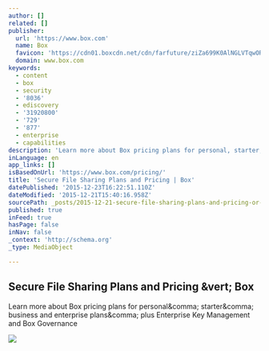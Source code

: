 ```yaml
---
author: []
related: []
publisher:
  url: 'https://www.box.com'
  name: Box
  favicon: 'https://cdn01.boxcdn.net/cdn/farfuture/ziZa699K0AlNGLVTqwORF87YSXDKBs8TC1z7ZQhpp1E/mtime:1430128929/sites/all/themes/at-box/favicon.ico?v1'
  domain: www.box.com
keywords:
  - content
  - box
  - security
  - '8036'
  - ediscovery
  - '31920800'
  - '729'
  - '877'
  - enterprise
  - capabilities
description: 'Learn more about Box pricing plans for personal, starter, business and enterprise plans, plus Enterprise Key Management and Box Governance'
inLanguage: en
app_links: []
isBasedOnUrl: 'https://www.box.com/pricing/'
title: 'Secure File Sharing Plans and Pricing | Box'
datePublished: '2015-12-23T16:22:51.110Z'
dateModified: '2015-12-21T15:40:16.958Z'
sourcePath: _posts/2015-12-21-secure-file-sharing-plans-and-pricing-or-box.md
published: true
inFeed: true
hasPage: false
inNav: false
_context: 'http://schema.org'
_type: MediaObject

---
```

<article style=""><h1>Secure File Sharing Plans and Pricing &amp;vert; Box</h1><p>Learn more about Box pricing plans for personal&amp;comma; starter&amp;comma; business and enterprise plans&amp;comma; plus Enterprise Key Management and Box Governance</p><img src="https://cdn01.boxcdn.net/cdn/farfuture/HZbRtC84DPEh_3dxHMsQSL68-IYHXFIwLY3tScKkak8/md5:adf43597328299a7aff462303d48574d/sites/default/files/field_client_logo/2015/05/taxonomy_clientlogo_desktop_P%26G.png" /></article>